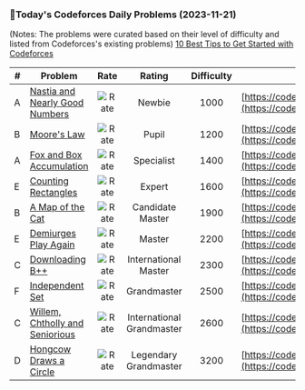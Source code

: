 ### 🌟Today's Codeforces Daily Problems (2023-11-21)
(Notes: The problems were curated based on their level of difficulty and listed from Codeforces's existing problems)
[10 Best Tips to Get Started with Codeforces](https://github.com/ika9810/Codeforces-Daily-Problems/blob/main/10%20Best%20Tips%20to%20Get%20Started%20with%20Codeforces.md)

| # | Problem | Rate| Rating | Difficulty | Contest |
|---| ----- | :--------: | :----------: | :----------: | ---------- |
|A|[Nastia and Nearly Good Numbers](https://codeforces.com/contest/1521/problem/A)|![Rate](https://img.shields.io/badge/Newbie-1000-lightgrey)|Newbie|1000|[https://codeforces.com/contest/1521](https://codeforces.com/contest/1521)|
|B|[Moore's Law](https://codeforces.com/contest/630/problem/B)|![Rate](https://img.shields.io/badge/Pupil-1200-brightgreen)|Pupil|1200|[https://codeforces.com/contest/630](https://codeforces.com/contest/630)|
|A|[Fox and Box Accumulation](https://codeforces.com/contest/388/problem/A)|![Rate](https://img.shields.io/badge/Specialist-1400-9cf)|Specialist|1400|[https://codeforces.com/contest/388](https://codeforces.com/contest/388)|
|E|[Counting Rectangles](https://codeforces.com/contest/1722/problem/E)|![Rate](https://img.shields.io/badge/Expert-1600-blue)|Expert|1600|[https://codeforces.com/contest/1722](https://codeforces.com/contest/1722)|
|B|[A Map of the Cat](https://codeforces.com/contest/952/problem/B)|![Rate](https://img.shields.io/badge/Candidate%20Master-1900-blueviolet)|Candidate Master|1900|[https://codeforces.com/contest/952](https://codeforces.com/contest/952)|
|E|[Demiurges Play Again](https://codeforces.com/contest/538/problem/E)|![Rate](https://img.shields.io/badge/Master-2200-orange)|Master|2200|[https://codeforces.com/contest/538](https://codeforces.com/contest/538)|
|C|[Downloading B++](https://codeforces.com/contest/883/problem/C)|![Rate](https://img.shields.io/badge/International%20Master-2300-orange)|International Master|2300|[https://codeforces.com/contest/883](https://codeforces.com/contest/883)|
|F|[Independent Set](https://codeforces.com/contest/1332/problem/F)|![Rate](https://img.shields.io/badge/Grandmaster-2500-red)|Grandmaster|2500|[https://codeforces.com/contest/1332](https://codeforces.com/contest/1332)|
|C|[Willem, Chtholly and Seniorious](https://codeforces.com/contest/896/problem/C)|![Rate](https://img.shields.io/badge/International%20Grandmaster-2600-red)|International Grandmaster|2600|[https://codeforces.com/contest/896](https://codeforces.com/contest/896)|
|D|[Hongcow Draws a Circle](https://codeforces.com/contest/744/problem/D)|![Rate](https://img.shields.io/badge/Legendary%20Grandmaster-3200-red)|Legendary Grandmaster|3200|[https://codeforces.com/contest/744](https://codeforces.com/contest/744)|
